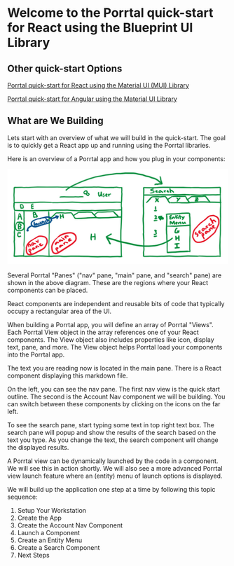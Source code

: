 # Welcome to the Porrtal quick-start for React using the Blueprint UI Library

## Other quick-start Options

[Porrtal quick-start for React using the Material UI (MUI) Library](/react/quick-start?reactUiLibrary=mui)

[Porrtal quick-start for Angular using the Material UI Library](/angular/quick-start)

## What are We Building

Lets start with an overview of what we will build in the quick-start. The goal is to quickly get a React app up and running using the Porrtal libraries.

Here is an overview of a Porrtal app and how you plug in your components:

![Porrtal Features](porrtal-features-diagram.jpg)

Several Porrtal "Panes" ("nav" pane, "main" pane, and "search" pane) are shown in the above diagram. These are the regions where your React components can be placed.

React components are independent and reusable bits of code that typically occupy a rectangular area of the UI.

When building a Porrtal app, you will define an array of Porrtal "Views". Each Porrtal View object in the array references one of your React components. The View object also includes properties like icon, display text, pane, and more. The View object helps Porrtal load your components into the Porrtal app.

The text you are reading now is located in the main pane. There is a React component displaying this markdown file.

On the left, you can see the nav pane. The first nav view is the quick start outline. The second is the Account Nav component we will be building. You can switch between these components by clicking on the icons on the far left.

To see the search pane, start typing some text in top right text box. The search pane will popup and show the results of the search based on the text you type. As you change the text, the search component will change the displayed results.

A Porrtal view can be dynamically launched by the code in a component. We will see this in action shortly. We will also see a more advanced Porrtal view launch feature where an (entity) menu of launch options is displayed.

We will build up the application one step at a time by following this topic sequence:

1. Setup Your Workstation
2. Create the App
3. Create the Account Nav Component
4. Launch a Component
5. Create an Entity Menu
6. Create a Search Component
7. Next Steps
